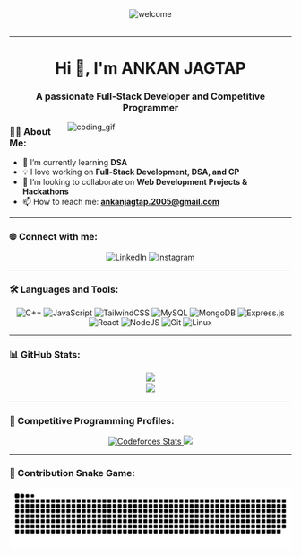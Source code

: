 <div align="center">
  <img src="https://user-images.githubusercontent.com/74038190/225813708-98b745f2-7d22-48cf-9150-083f1b00d6c9.gif" alt="welcome"/>
  <br>
</div>

<div align="center">
  <img src=""/>
</div>

---

<h1 align="center">Hi 👋, I'm ANKAN JAGTAP</h1>
<h3 align="center">A passionate Full-Stack Developer and Competitive Programmer</h3>

<img align="right" alt="coding_gif" width="400" src="https://user-images.githubusercontent.com/74038190/221352989-518609ab-b4d1-459e-929f-a08cd2bd9b3c.gif">

### 👨‍💻 About Me:
- 🌱 I’m currently learning **DSA**
- 💡 I love working on **Full-Stack Development, DSA, and CP**
- 👯 I’m looking to collaborate on **Web Development Projects & Hackathons**
- 📫 How to reach me: **ankanjagtap.2005@gmail.com**

---

### 🌐 Connect with me:
<p align="center">
  <a href="https://www.linkedin.com/in/ankan-jagtap-0633ab28a" target="blank"><img align="center" src="https://raw.githubusercontent.com/rahuldkjain/github-profile-readme-generator/master/src/images/icons/Social/linked-in-alt.svg" alt="LinkedIn" height="30" width="40"/></a>
  <a href="https://www.instagram.com/ankanjagtap" target="blank"><img align="center" src="https://raw.githubusercontent.com/rahuldkjain/github-profile-readme-generator/master/src/images/icons/Social/instagram.svg" alt="Instagram" height="30" width="40"/></a>
</p>

---

### 🛠️ Languages and Tools:

<p align="center">
  <img alt="C++" src="https://img.shields.io/badge/c++-%2300599C.svg?style=for-the-badge&logo=c%2B%2B&logoColor=white"/>
  <img alt="JavaScript" src="https://img.shields.io/badge/javascript-%23323330.svg?style=for-the-badge&logo=javascript&logoColor=%23F7DF1E"/>
  <img alt="TailwindCSS" src="https://img.shields.io/badge/tailwindcss-%2338B2AC.svg?style=for-the-badge&logo=tailwind-css&logoColor=white"/>
  <img alt="MySQL" src="https://img.shields.io/badge/mysql-%2300f.svg?style=for-the-badge&logo=mysql&logoColor=white"/>
  <img alt="MongoDB" src="https://img.shields.io/badge/MongoDB-%234ea94b.svg?style=for-the-badge&logo=mongodb&logoColor=white"/>
  <img alt="Express.js" src="https://img.shields.io/badge/express.js-%23404d59.svg?style=for-the-badge&logo=express&logoColor=%2361DAFB"/>
  <img alt="React" src="https://img.shields.io/badge/react-%2320232a.svg?style=for-the-badge&logo=react&logoColor=%2361DAFB"/>
  <img alt="NodeJS" src="https://img.shields.io/badge/node.js-6DA55F?style=for-the-badge&logo=node.js&logoColor=white"/>
  <img alt="Git" src="https://img.shields.io/badge/git-F05032?style=for-the-badge&logo=git&logoColor=white"/>
  <img alt="Linux" src="https://img.shields.io/badge/Linux-FCC624?style=for-the-badge&logo=linux&logoColor=black"/>
</p>

---

### 📊 GitHub Stats:
<p align="center">
  <img src="https://github-readme-stats.vercel.app/api?username=ANKANJAGTAP&show_icons=true&locale=en&theme=dark"/>
  <br>
  <img src="https://github-readme-stats.vercel.app/api/top-langs?username=ANKANJAGTAP&show_icons=true&locale=en&layout=compact&theme=dark"/>
</p>

---

### 🚀 Competitive Programming Profiles:
<p align="center">
  <a href="https://www.codechef.com/users/ankan2127">
    <img height="316" src="https://codeforces-readme-stats.vercel.app/api/card?username=ankanjagtap21&theme=github_dark&border_color=404040" alt="Codeforces Stats"/>
  </a>
  <a href="https://leetcode.com/u/user7528Es/">
    <img height="316" src="https://leetcard.jacoblin.cool/ANKANJAGTAP?theme=dark&font=Ubuntu%22%20alt=%22LeetCode%20Stats"/>
  </a>
</p>

---

### 🐍 Contribution Snake Game:
<p align="center">
  <img src="https://raw.githubusercontent.com/Platane/snk/output/github-contribution-grid-snake.svg"/>
</p>
